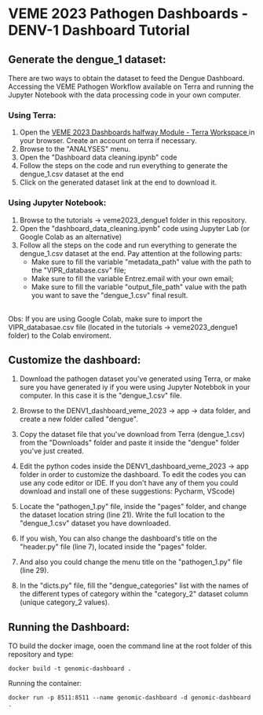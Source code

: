 # VEME 2023 Pathogen Dashboards - DENV-1 Dashboard Tutorial

## Generate the dengue_1 dataset:

There are two ways to obtain the dataset to feed the Dengue Dashboard. Accessing the VEME Pathogen Workflow available on Terra and running the Jupyter Notebook with the data processing code in your own computer.

### Using Terra:

1. Open the <a href='https://app.terra.bio/#workspaces/veme-training/VEME%202023%20Pathogen%20Dashboards'> VEME 2023 Dashboards halfway Module - Terra Workspace </a> in your browser. Create an account on terra if necessary.
2. Browse to the "ANALYSES" menu.
3. Open the "Dashboard data cleaning.ipynb" code 
4. Follow the steps on the code and run everything to generate the dengue_1.csv dataset at the end
5. Click on the generated dataset link at the end to download it.

### Using Jupyter Notebook:

1. Browse to the tutorials -> veme2023_dengue1 folder in this repository.
2. Open the "dashboard_data_cleaning.ipynb" code using Jupyter Lab (or Google Colab as an alternative)
3. Follow all the steps on the code and run everything to generate the dengue_1.csv dataset at the end. Pay attention at the following parts:
    - Make sure to fill the variable "metadata_path" value with the path to the "VIPR_database.csv" file;
    - Make sure to fill the variable Entrez.email with your own email;
    - Make sure to fill the variable "output_file_path" value with the path you want to save the "dengue_1.csv" final result.

<br>
Obs: If you are using Google Colab, make sure to import the VIPR_databasae.csv file (located in the tutorials -> veme2023_dengue1 folder) to the Colab enviroment.

## Customize the dashboard:

1. Download the pathogen dataset you've generated using Terra, or make sure you have generated iy if you were using Jupyter Notebbok in your computer. In this case it is the "dengue_1.csv" file.

2. Browse to the DENV1_dashboard_veme_2023 -> app -> data folder, and create a new folder called "dengue".

3. Copy the dataset file that you've download from Terra (dengue_1.csv) from the "Downloads" folder and paste it inside the "dengue" folder you've just created.

4. Edit the python codes inside the DENV1_dashboard_veme_2023 -> app folder in order to customize the dashboard. To edit the codes you can use any code editor or IDE. If you don't have any of them you could download and install one of these suggestions: Pycharm, VScode)

5. Locate the "pathogen_1.py" file, inside the "pages" folder, and change the dataset location string (line 21). Write the full location to the "dengue_1.csv" dataset you have downloaded.  

6. If you wish, You can also change the dashboard's title on the "header.py" file (line 7), located inside the "pages" folder.

7. And also you could change the menu title on the "pathogen_1.py" file (line 29).

8. In the "dicts.py" file, fill the "dengue_categories" list with the names of the different types of category within the "category_2" dataset column (unique category_2 values).


## Running the Dashboard:

TO build the docker image, ooen the command line at the root folder of this repository and type:

```
docker build -t genomic-dashboard .
```

Running the container:

```
docker run -p 8511:8511 --name genomic-dashboard -d genomic-dashboard .
```
